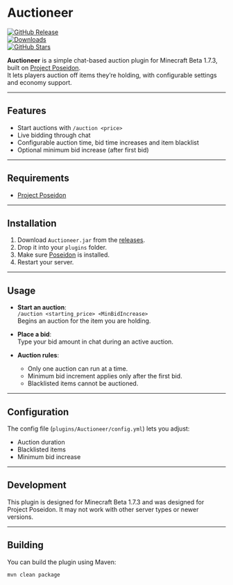 # Auctioneer

[![GitHub Release](https://img.shields.io/github/v/release/Garsooon/Auctioneer?label=release)](https://github.com/Garsooon/Auctioneer/releases/latest)  
[![Downloads](https://img.shields.io/github/downloads/Garsooon/Auctioneer/total.svg?style=flat)](https://github.com/Garsooon/Auctioneer/releases)  
[![GitHub Stars](https://img.shields.io/github/stars/Garsooon/Auctioneer?style=social)](https://github.com/Garsooon/Auctioneer/stargazers)

**Auctioneer** is a simple chat-based auction plugin for Minecraft Beta 1.7.3, built on [Project Poseidon](https://github.com/retromcorg/Project-Poseidon).  
It lets players auction off items they’re holding, with configurable settings and economy support.

---

## Features

- Start auctions with `/auction <price>`
- Live bidding through chat
- Configurable auction time, bid time increases and item blacklist
- Optional minimum bid increase (after first bid)

---

## Requirements

- [Project Poseidon](https://github.com/retromcorg/Project-Poseidon)

---

## Installation

1. Download `Auctioneer.jar` from the [releases](https://github.com/Garsooon/Auctioneer/releases).
2. Drop it into your `plugins` folder.
3. Make sure [Poseidon](https://github.com/retromcorg/Project-Poseidon) is installed.
4. Restart your server.

---

## Usage

- **Start an auction**:  
  `/auction <starting_price> <MinBidIncrease>`  
  Begins an auction for the item you are holding.

- **Place a bid**:  
  Type your bid amount in chat during an active auction.

- **Auction rules**:
  - Only one auction can run at a time.
  - Minimum bid increment applies only after the first bid.
  - Blacklisted items cannot be auctioned.

---

## Configuration

The config file (`plugins/Auctioneer/config.yml`) lets you adjust:

- Auction duration  
- Blacklisted items  
- Minimum bid increase

---

## Development

This plugin is designed for Minecraft Beta 1.7.3 and was designed for Project Poseidon. It may not work with other server types or newer versions.

---

## Building

You can build the plugin using Maven:

```bash
mvn clean package
